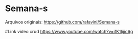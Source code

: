 # Semana-s

Arquivos originais: https://github.com/rafavini/Semana-s

#Link video crud https://www.youtube.com/watch?v=ifK1Iijic6g
